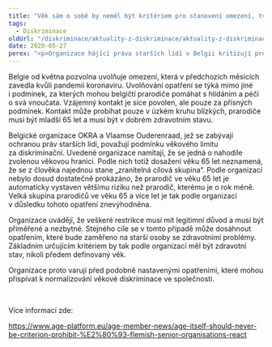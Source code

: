 ```yaml
---
title: "Věk sám o sobě by neměl být kritériem pro stanovení omezení, tvrdí belgické organizace"
tags:
  - Diskriminace
oldUrl: "/diskriminace/aktuality-z-diskriminace/aktuality-z-diskriminace-2020/vek-sam-o-sobe-by-nemel-byt-kriteriem-pro-stanoveni-omezeni-tvrdi-belgicke-organizace/"
date: 2020-05-27
perex: "<p>Organizace hájící práva starších lidí v Belgii kritizují protipandemické opatření, které povoluje péči o vnoučata pouze prarodičům, kteří nedosáhli věku 65 let.</p>"
---
```


<!-- imported from the old website -->

<p>Belgie od května pozvolna uvolňuje omezení, která v předchozích měsících zavedla kvůli pandemii koronaviru. Uvolňování opatření se týká mimo jiné i podmínek, za kterých mohou belgičtí prarodiče pomáhat s hlídáním a péčí o svá vnoučata. Vzájemný kontakt je sice povolen, ale pouze za přísných podmínek. Kontakt může probíhat pouze v úzkém kruhu blízkých, prarodiče musí být mladší 65 let a musí být v dobrém zdravotním stavu.</p> <p>Belgické organizace OKRA a Vlaamse Ouderenraad, jež se zabývají ochranou práv starších lidí, považují podmínku věkového limitu za diskriminační. Uvedené organizace namítají, že se jedná o nahodile zvolenou věkovou hranici. Podle nich totiž dosažení věku 65 let neznamená, že se z člověka najednou stane „zranitelná cílová skupina“. Podle organizací nebylo dosud dostatečně prokázáno, že prarodič ve věku 65 let je automaticky vystaven většímu riziku než prarodič, kterému je o rok méně. Velká skupina prarodičů ve věku 65 a více let je tak podle organizací v důsledku tohoto opatření znevýhodněna. </p> <p>Organizace uvádějí, že veškeré restrikce musí mít legitimní důvod a musí být přiměřené a nezbytné. Stejného cíle se v tomto případě může dosáhnout opatřením, které bude zaměřeno na starší osoby se zdravotními problémy. Základním určujícím kritériem by tak podle organizací měl být zdravotní stav, nikoli předem definovaný věk. </p> <p>Organizace proto varují před podobně nastavenými opatřeními, které mohou přispívat k normalizování věkové diskriminace ve společnosti.</p> <p> </p> <p>Více informací zde:</p> <p><a href="https://www.age-platform.eu/age-member-news/age-itself-should-never-be-criterion-prohibit-%E2%80%93-flemish-senior-organisations-react" target="_blank">https://www.age-platform.eu/age-member-news/age-itself-should-never-be-criterion-prohibit-%E2%80%93-flemish-senior-organisations-react</a></p>

